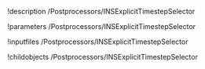 !description /Postprocessors/INSExplicitTimestepSelector

!parameters /Postprocessors/INSExplicitTimestepSelector

!inputfiles /Postprocessors/INSExplicitTimestepSelector

!childobjects /Postprocessors/INSExplicitTimestepSelector

